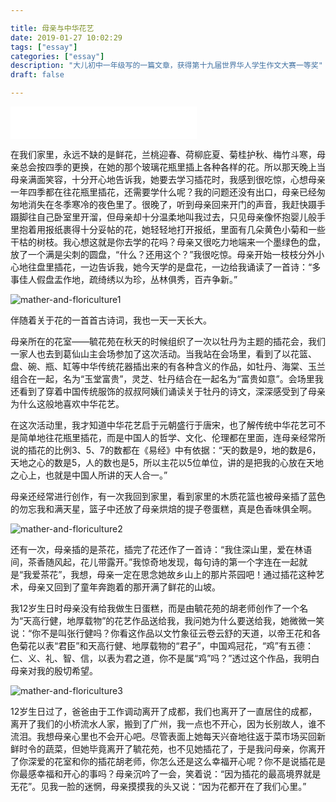 ```yaml
---

title: 母亲与中华花艺
date: 2019-01-27 10:02:29
tags: ["essay"]
categories: ["essay"]
description: "大儿初中一年级写的一篇文章，获得第十九届世界华人学生作文大赛一等奖"
draft: false

---
```


<html>
<iframe frameborder="no" border="0" marginwidth="0" marginheight="0" width="298" height="52" src="//music.163.com/outchain/player?type=2&id=28124255&auto=0&height=32"></iframe>
</html>

在我们家里，永远不缺的是鲜花，兰桃迎春、荷柳庇夏、菊桂护秋、梅竹斗寒，母亲总会按四季的更换，在她的那个玻璃花瓶里插上各种各样的花。所以那天晚上当母亲满面笑容，十分开心地告诉我，她要去学习插花时，我感到很吃惊，心想母亲一年四季都在往花瓶里插花，还需要学什么呢？我的问题还没有出口，母亲已经匆匆地消失在冬季寒冷的夜色里了。很晚了，听到母亲回来开门的声音，我赶快蹑手蹑脚往自己卧室里开溜，但母亲却十分温柔地叫我过去，只见母亲像怀抱婴儿般手里抱着用报纸裹得十分妥帖的花，她轻轻地打开报纸，里面有几朵黄色小菊和一些干枯的树枝。我心想这就是你去学的花吗？母亲又很吃力地端来一个墨绿色的盘，放了一个满是尖刺的圆盘，“什么？还用这个？”我很吃惊。母亲开始一枝枝分外小心地往盘里插花，一边告诉我，她今天学的是盘花，一边给我诵读了一首诗：“多事佳人假盘盂作地，疏绮绣以为珍，丛林俱秀，百卉争新。”

![mather-and-floriculture1](http://wx1.sinaimg.cn/mw690/6b018ddagy1g0hnr83vx6j20kw0qo40e.jpg)

伴随着关于花的一首首古诗词，我也一天一天长大。

母亲所在的花室——毓花苑在秋天的时候组织了一次以牡丹为主题的插花会，我们一家人也去到葛仙山主会场参加了这次活动。当我站在会场里，看到了以花篮、盘、碗、瓶、缸等中华传统花器插出来的有各种含义的作品，如牡丹、海棠、玉兰组合在一起，名为“玉堂富贵”，灵芝、牡丹结合在一起名为“富贵如意”。会场里我还看到了穿着中国传统服饰的叔叔阿姨们诵读关于牡丹的诗文，深深感受到了母亲为什么这般地喜欢中华花艺。

在这次活动里，我才知道中华花艺启于元朝盛行于唐宋，也了解传统中华花艺可不是简单地往花瓶里插花，而是中国人的哲学、文化、伦理都在里面，连母亲经常所说的插花的比例3、5、7的数都在《易经》中有依据：“天的数是9，地的数是6，天地之心的数是5，人的数也是5，所以主花以5位单位，讲的是把我的心放在天地之心上，也就是中国人所讲的天人合一。”

母亲还经常进行创作，有一次我回到家里，看到家里的木质花篮也被母亲插了蓝色的勿忘我和满天星，篮子中还放了母亲烘焙的提子卷蛋糕，真是色香味俱全啊。

![mather-and-floriculture2](http://wx1.sinaimg.cn/mw690/6b018ddagy1g0hnr8nyryj20z80jtgut.jpg)

还有一次，母亲插的是茶花，插完了花还作了一首诗：“我住深山里，爱在林语间，茶香随风起，花儿带露开。”我惊奇地发现，每句诗的第一个字连在一起就是“我爱茶花”，我想，母亲一定在思念她故乡山上的那片茶园吧！通过插花这种艺术，母亲又回到了童年奔跑着的那开满了鲜花的山坡。

我12岁生日时母亲没有给我做生日蛋糕，而是由毓花苑的胡老师创作了一个名为“天高行健，地厚载物”的花艺作品送给我，我问她为什么要送给我，她微微一笑说：“你不是叫张行健吗？你看这作品以文竹象征云卷云舒的天道，以帝王花和各色菊花以表“君臣”和天高行健、地厚载物的“君子”，中国鸡冠花，“鸡”有五德：仁、义、礼、智、信，以表为君之道，你不是属“鸡”吗？”透过这个作品，我明白母亲对我的殷切希望。

![mather-and-floriculture3](http://wx2.sinaimg.cn/mw690/6b018ddagy1g0hnr925l7j20z30u0n2t.jpg)

12岁生日过了，爸爸由于工作调动离开了成都，我们也离开了一直居住的成都，离开了我们的小桥流水人家，搬到了广州，我一点也不开心，因为长别故人，谁不流泪。我想母亲心里也不会开心吧。尽管表面上她每天兴奋地往返于菜市场买回新鲜时令的蔬菜，但她毕竟离开了毓花苑，也不见她插花了，于是我问母亲，你离开了你深爱的花室和你的插花胡老师，你怎么还是这么幸福开心呢？你不是说插花是你最感幸福和开心的事吗？母亲沉吟了一会，笑着说：“因为插花的最高境界就是无花”。见我一脸的迷惘，母亲摸摸我的头又说：“因为花都开在了我们心里。”
